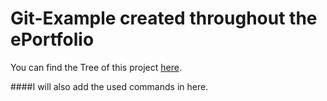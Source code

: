 # Git-Example created throughout the ePortfolio

You can find the Tree of this project [here](https://github.com/pdziersk/gitexample/network).

####I will also add the used commands in here.
